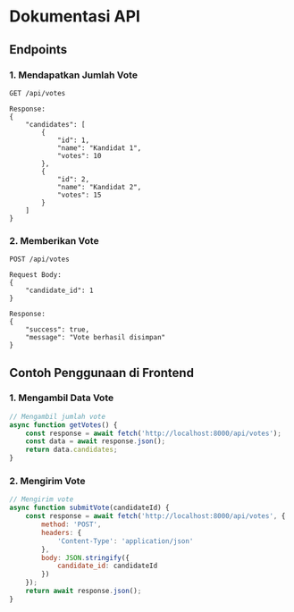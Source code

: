 # Dokumentasi API

## Endpoints

### 1. Mendapatkan Jumlah Vote
```http
GET /api/votes

Response:
{
    "candidates": [
        {
            "id": 1,
            "name": "Kandidat 1",
            "votes": 10
        },
        {
            "id": 2,
            "name": "Kandidat 2",
            "votes": 15
        }
    ]
}
```

### 2. Memberikan Vote
```http
POST /api/votes

Request Body:
{
    "candidate_id": 1
}

Response:
{
    "success": true,
    "message": "Vote berhasil disimpan"
}
```

## Contoh Penggunaan di Frontend

### 1. Mengambil Data Vote
```javascript
// Mengambil jumlah vote
async function getVotes() {
    const response = await fetch('http://localhost:8000/api/votes');
    const data = await response.json();
    return data.candidates;
}
```

### 2. Mengirim Vote
```javascript
// Mengirim vote
async function submitVote(candidateId) {
    const response = await fetch('http://localhost:8000/api/votes', {
        method: 'POST',
        headers: {
            'Content-Type': 'application/json'
        },
        body: JSON.stringify({
            candidate_id: candidateId
        })
    });
    return await response.json();
}
``` 